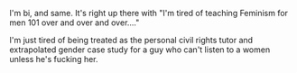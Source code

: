 I'm bi, and same. It's right up there with "I'm tired of teaching Feminism for men 101 over and over and over...."

I'm just tired of being treated as the personal civil rights tutor and extrapolated gender case study for a guy who can't listen to a women unless he's fucking her. 

